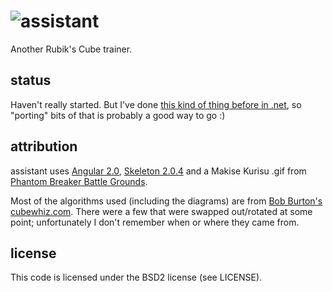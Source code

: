 <h1><img src="https://raw.githubusercontent.com/yupferris/assistant/master/images/kurisu.gif" style="float: left" />assistant</h1>

Another Rubik's Cube trainer.

## status
Haven't really started. But I've done [this kind of thing before in .net](https://github.com/yupferris/FrostBlade), so "porting" bits of that is probably a good way to go :)

## attribution
assistant uses [Angular 2.0](https://angular.io/), [Skeleton 2.0.4](http://getskeleton.com/) and a Makise Kurisu .gif from [Phantom Breaker Battle Grounds](http://5pb.jp/games/pbbg/en/character_4.html).

Most of the algorithms used (including the diagrams) are from [Bob Burton's cubewhiz.com](http://www.cubewhiz.com/). There were a few that were swapped out/rotated at some point; unfortunately I don't remember when or where they came from.

## license
This code is licensed under the BSD2 license (see LICENSE).
